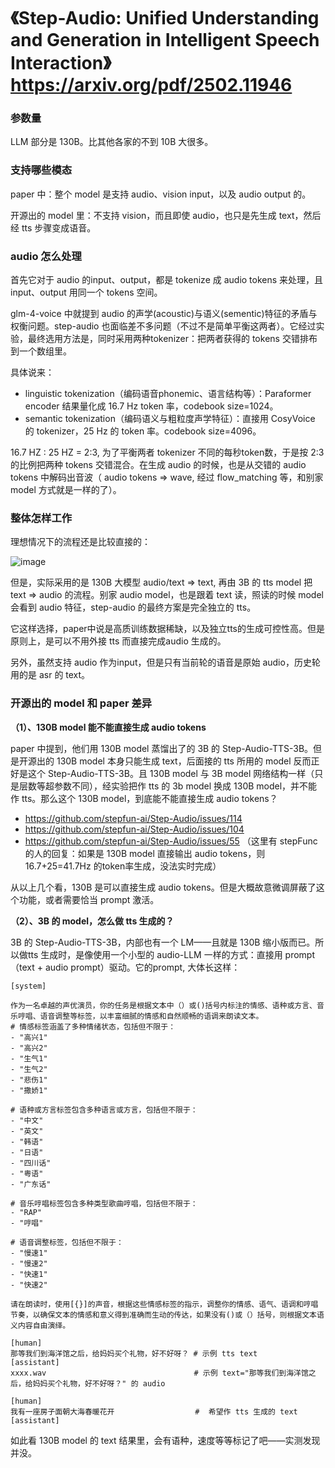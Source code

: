 # 《Step-Audio: Unified Understanding and Generation in Intelligent Speech Interaction》 https://arxiv.org/pdf/2502.11946

### 参数量
LLM 部分是 130B。比其他各家的不到 10B 大很多。

### 支持哪些模态
paper 中：整个 model 是支持 audio、vision input，以及 audio output 的。

开源出的 model 里：不支持 vision，而且即使 audio，也只是先生成 text，然后经 tts 步骤变成语音。

### audio 怎么处理

首先它对于 audio 的input、output，都是 tokenize 成 audio tokens 来处理，且 input、output 用同一个 tokens 空间。

glm-4-voice 中就提到 audio 的声学(acoustic)与语义(sementic)特征的矛盾与权衡问题。step-audio 也面临差不多问题（不过不是简单平衡这两者）。它经过实验，最终选用方法是，同时采用两种tokenizer：把两者获得的 tokens 交错排布到一个数组里。

具体说来：
- linguistic tokenization（编码语音phonemic、语言结构等）：Paraformer encoder 结果量化成 16.7 Hz token 率，codebook size=1024。
- semantic tokenization（编码语义与粗粒度声学特征）：直接用 CosyVoice 的 tokenizer，25 Hz 的 token 率。codebook size=4096。

16.7 HZ : 25 HZ = 2:3, 为了平衡两者 tokenizer 不同的每秒token数，于是按 2:3 的比例把两种 tokens 交错混合。在生成 audio 的时候，也是从交错的 audio tokens 中解码出音波（ audio tokens => wave, 经过 flow_matching 等，和别家 model 方式就是一样的了）。

### 整体怎样工作

理想情况下的流程还是比较直接的：

![image](https://github.com/user-attachments/assets/e8756678-78d2-43f9-8751-e7869bd48f88)

但是，实际采用的是 130B 大模型 audio/text => text, 再由 3B 的 tts model 把 text => audio 的流程。别家 audio model，也是跟着 text 读，照读的时候 model 会看到 audio 特征，step-audio 的最终方案是完全独立的 tts。

它这样选择，paper中说是高质训练数据稀缺，以及独立tts的生成可控性高。但是原则上，是可以不用外接 tts 而直接完成audio 生成的。

另外，虽然支持 audio 作为input，但是只有当前轮的语音是原始 audio，历史轮用的是 asr 的 text。

### 开源出的 model 和 paper 差异

**（1）、130B model 能不能直接生成 audio tokens**

paper 中提到，他们用 130B model 蒸馏出了的 3B 的 Step-Audio-TTS-3B。但是开源出的 130B model 本身只能生成 text，后面接的 tts 所用的 model 反而正好是这个 Step-Audio-TTS-3B。且 130B model 与 3B model 网络结构一样（只是层数等超参数不同），经实验把作 tts 的 3b model 换成 130B model，并不能作 tts。那么这个 130B model，到底能不能直接生成 audio tokens？

- https://github.com/stepfun-ai/Step-Audio/issues/114
- https://github.com/stepfun-ai/Step-Audio/issues/104
- https://github.com/stepfun-ai/Step-Audio/issues/55 （这里有 stepFunc 的人的回复：如果是 130B model 直接输出 audio tokens，则 16.7+25=41.7Hz 的token率生成，没法实时完成）

从以上几个看，130B 是可以直接生成 audio tokens。但是大概故意微调屏蔽了这个功能，或者需要恰当 prompt 激活。

**（2）、3B 的 model，怎么做 tts 生成的？**

3B 的 Step-Audio-TTS-3B，内部也有一个 LM——且就是 130B 缩小版而已。所以做tts 生成时，是像使用一个小型的 audio-LLM 一样的方式：直接用 prompt（text + audio prompt）驱动。它的prompt, 大体长这样：
```
[system]

作为一名卓越的声优演员，你的任务是根据文本中（）或()括号内标注的情感、语种或方言、音乐哼唱、语音调整等标签，以丰富细腻的情感和自然顺畅的语调来朗读文本。
# 情感标签涵盖了多种情绪状态，包括但不限于：
- "高兴1"
- "高兴2"
- "生气1"
- "生气2"
- "悲伤1"
- "撒娇1"

# 语种或方言标签包含多种语言或方言，包括但不限于：
- "中文"
- "英文"
- "韩语"
- "日语"
- "四川话"
- "粤语"
- "广东话"

# 音乐哼唱标签包含多种类型歌曲哼唱，包括但不限于：
- "RAP"
- "哼唱"

# 语音调整标签，包括但不限于：
- "慢速1"
- "慢速2"
- "快速1"
- "快速2"

请在朗读时，使用[{}]的声音，根据这些情感标签的指示，调整你的情感、语气、语调和哼唱节奏，以确保文本的情感和意义得到准确而生动的传达，如果没有()或（）括号，则根据文本语义内容自由演绎。

[human]
那等我们到海洋馆之后，给妈妈买个礼物，好不好呀？ # 示例 tts text
[assistant]
xxxx.wav                                 # 示例 text="那等我们到海洋馆之后，给妈妈买个礼物，好不好呀？" 的 audio

[human]
我有一座房子面朝大海春暖花开                  #  希望作 tts 生成的 text
[assistant]
```

如此看 130B model 的 text 结果里，会有语种，速度等等标记了吧——实测发现并没。
